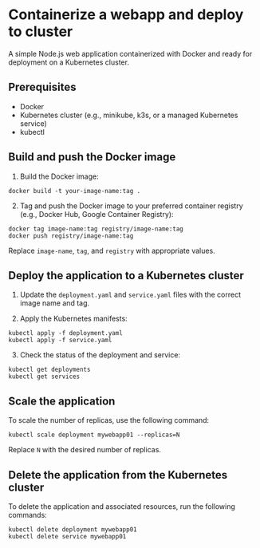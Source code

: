 # Containerize a webapp and deploy to cluster

A simple Node.js web application containerized with Docker and ready for deployment on a Kubernetes cluster.

## Prerequisites

- Docker
- Kubernetes cluster (e.g., minikube, k3s, or a managed Kubernetes service)
- kubectl

## Build and push the Docker image

1. Build the Docker image:

```
docker build -t your-image-name:tag .
```

2. Tag and push the Docker image to your preferred container registry (e.g., Docker Hub, Google Container Registry):

```
docker tag image-name:tag registry/image-name:tag
docker push registry/image-name:tag
```

Replace `image-name`, `tag`, and `registry` with appropriate values.

## Deploy the application to a Kubernetes cluster

1. Update the `deployment.yaml` and `service.yaml` files with the correct image name and tag.

2. Apply the Kubernetes manifests:

```
kubectl apply -f deployment.yaml
kubectl apply -f service.yaml
```

3. Check the status of the deployment and service:

```
kubectl get deployments
kubectl get services
```

## Scale the application

To scale the number of replicas, use the following command:

```
kubectl scale deployment mywebapp01 --replicas=N
```

Replace `N` with the desired number of replicas.

## Delete the application from the Kubernetes cluster

To delete the application and associated resources, run the following commands:

```
kubectl delete deployment mywebapp01
kubectl delete service mywebapp01
```